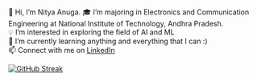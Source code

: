 👋 Hi, I’m Nitya Anuga.
🎓  I’m majoring in Electronics and Communication Engineering at National Institute of Technology, Andhra Pradesh.  
💡  I’m interested in exploring the field of AI and ML  
🌱  I’m currently learning anything and everything that I can :)  
📫 Connect with me on [LinkedIn](https://www.linkedin.com/in/nitya-anuga-3b71b7223)

[![GitHub Streak](http://github-readme-streak-stats.herokuapp.com?user=iamnitya&theme=tokyonight_duo&date_format=j%20M%5B%20Y%5D)](https://git.io/streak-stats)  


<!---
## 🐍 Watch a snake eat my contributions
![](https://komarev.com/ghpvc/?username=iamnitya)
 ✉️  You can shoot me an email at nityaanuga@gmail.com! I'll try to respond as soon as I can. ## 
![Visitor Count](https://profile-counter.glitch.me/{iamnitya}/count.svg)
![Visitor Count](https://profile-counter.glitch.me/{iamnitya}/count.svg)
![Visitor Count](https://profile-counter.glitch.me/{iamnitya}/count.svg)
![snake.svg](https://github.com/iamnitya/iamnitya/blob/7fc8820e18c5c3610bb8b0d4886966d0baf03a32/github-contribution-grid-snake.svg)
iamnitya/iamnitya is a ✨ special ✨ repository because its `README.md` (this file) appears on your GitHub profile.
You can click the Preview link to take a look at your changes.
![](https://komarev.com/ghpvc/?username=iamnitya)
--->
